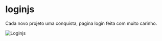 # loginjs
Cada novo projeto uma conquista, pagina login feita com muito carinho.

![Loginjs](https://user-images.githubusercontent.com/107657684/191727960-9b20811f-3083-4348-a686-71acb93cba1d.png)
